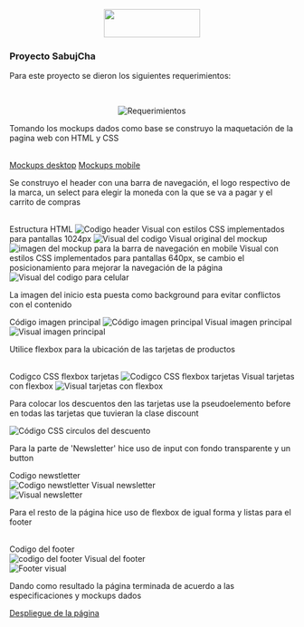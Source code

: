 <p align="center">
 <img width="170" height="50" src="https://user-images.githubusercontent.com/86115727/197248898-00af84dc-5a9c-40d2-97d2-ae5659bdb63c.png">
</p>
<h3> Proyecto  SabujCha </h3>
<p>Para este proyecto se dieron los siguientes requerimientos:</p><br>

<p align="center">
<img src="https://user-images.githubusercontent.com/86115727/197250475-f8367062-ef72-4e06-8fae-4016de074e0e.PNG" alt="Requerimientos">
</p>
</p>
<p>Tomando los mockups dados como base se construyo la maquetación de la pagina web con HTML y CSS</p> <br>
<a href="https://drive.google.com/drive/folders/15O58LqLTld3vrdly4R1xSWiiGY_Oe8gX/">Mockups desktop</a>
<a href="https://drive.google.com/drive/folders/1o2P3HVosRcUWgLTZDDzQxqDixe4NMcUa">Mockups mobile</a>
<p>Se construyo el header con una barra de navegación, el logo respectivo de la marca, un select para elegir la moneda con la que se va a pagar y el carrito de compras</p><br>
Estructura HTML
<img src="https://user-images.githubusercontent.com/86115727/197253428-872f0140-86e4-45c5-97b1-aae5275682da.png" alt="Codigo header"> 
Visual con estilos CSS implementados para pantallas 1024px
<img src="https://user-images.githubusercontent.com/86115727/197253627-0f55301c-0466-45c8-8791-05e0fa51aa8d.png" alt="Visual del codigo">
Visual original del mockup <br>
<img src="https://user-images.githubusercontent.com/86115727/197269371-e5e96f76-0424-4cf6-be20-900cae9cb0e3.png" alt="imagen del mockup para la barra de navegación en mobile">
Visual con estilos CSS implementados para pantallas 640px, se cambio el posicionamiento para mejorar la navegación de la página <br>
<img src="https://user-images.githubusercontent.com/86115727/197256988-e465c5a3-beaf-44ac-87e5-62fc06862326.png" alt="Visual del codigo para celular">
<p>La imagen del inicio esta puesta como background para evitar conflictos con el contenido</p>
Código imagen principal
<img src="https://user-images.githubusercontent.com/86115727/197263958-f4cf7d5c-863a-4488-9826-2a409153711e.png" alt="Código imagen principal">
Visual imagen principal
<img src="https://user-images.githubusercontent.com/86115727/197263750-02f41bf9-b8dd-4bfe-a5c4-bd31a782740e.png" alt="Visual imagen principal">
<p>Utilice flexbox para la ubicación de las tarjetas de productos</p> <br>
Codigco CSS flexbox tarjetas
<img src="https://user-images.githubusercontent.com/86115727/197264530-6e729eee-c8ad-4787-a772-73d8881f213f.png" alt="Codigco CSS flexbox tarjetas">
Visual tarjetas con flexbox
<img src="https://user-images.githubusercontent.com/86115727/197264659-a5fa5540-ee44-497f-89b9-9722333f13ab.png" alt="Visual tarjetas con flexbox">
<p>Para colocar los descuentos den las tarjetas use la pseudoelemento before en todas las tarjetas que tuvieran la clase discount</p>
<img src="https://user-images.githubusercontent.com/86115727/197267155-1d7dca93-33fb-469e-b373-700a84f360cc.png" alt="Código CSS circulos del descuento">
<p>Para la parte de 'Newsletter' hice uso de input con fondo transparente y un button</p>
Codigo newstletter<br>
<img src="https://user-images.githubusercontent.com/86115727/197265163-1d1c7db5-8897-407a-b1af-4d0b14136ec2.png" alt="Codigo newstletter">
Visual newsletter<br>
<img src="https://user-images.githubusercontent.com/86115727/197265548-b94aa4ac-6689-4c8c-b5da-7fd61ac21145.png" alt="Visual newsletter">
<p>Para el resto de la página hice uso de flexbox de igual forma y listas para el footer</p><br>
Codigo del footer<br>
<img src="https://user-images.githubusercontent.com/86115727/197266149-a46fbf73-19a5-4c7b-a9f4-4bcfb20efa5d.png"alt="codigo del footer">
Visual del footer<br>
<img src="https://user-images.githubusercontent.com/86115727/197265832-ce537594-5ece-4c21-a220-30c585d850d9.png"alt="Footer visual">
<p>Dando como resultado la página terminada de acuerdo a las especificaciones y mockups dados</p>
<a href="https://camilaforer.github.io/SabujCha/">Despliegue de la página</a>
